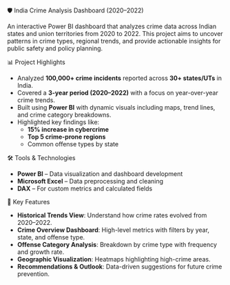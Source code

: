 🛡️ India Crime Analysis Dashboard (2020–2022)

An interactive Power BI dashboard that analyzes crime data across Indian states and union territories from 2020 to 2022. This project aims to uncover patterns in crime types, regional trends, and provide actionable insights for public safety and policy planning.

[Click here to view the published Power BI Report]:https://app.powerbi.com/view?r=eyJrIjoiNDQ0ZmQ2OGYtMjIxMi00NDc0LTlmNmQtZGQzYWY0MzUwYmJkIiwidCI6ImJkMzBiNTI4LTAyOGQtNGMxNi05N2NiLWZkYjk5YjA5MDU3NCJ9

📊 Project Highlights

- Analyzed **100,000+ crime incidents** reported across **30+ states/UTs** in India.
- Covered a **3-year period (2020–2022)** with a focus on year-over-year crime trends.
- Built using **Power BI** with dynamic visuals including maps, trend lines, and crime category breakdowns.
- Highlighted key findings like:
  - **15% increase in cybercrime**
  - **Top 5 crime-prone regions**
  - Common offense types by state

 🛠️ Tools & Technologies

- **Power BI** – Data visualization and dashboard development
- **Microsoft Excel** – Data preprocessing and cleaning
- **DAX** – For custom metrics and calculated fields

📌 Key Features

- **Historical Trends View**: Understand how crime rates evolved from 2020–2022.
- **Crime Overview Dashboard**: High-level metrics with filters by year, state, and offense type.
- **Offense Category Analysis**: Breakdown by crime type with frequency and growth rate.
- **Geographic Visualization**: Heatmaps highlighting high-crime areas.
- **Recommendations & Outlook**: Data-driven suggestions for future crime prevention.


